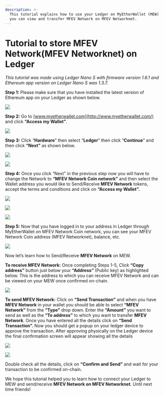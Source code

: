 ```yaml
---
description: >-
  This tutorial explains how to use your Ledger on MyEtherWallet (MEW) so that
  you can view and transfer MFEV Network on MFEV Networknet.
---
```


# Tutorial to store MFEV Network\(MFEV Networknet\) on Ledger

_This tutorial was made using Ledger Nano S with firmware version 1.6.1 and Ethereum app version on Ledger Nano S was 1.3.7._

**Step 1:** Please make sure that you have installed the latest version of Ethereum app on your Ledger as shown below.

![](../.gitbook/assets/0%20%282%29.png)

**Step 2:** Go to [www.myetherwallet.com](http://www.myetherwallet.com/) and click **“Access my Wallet”**.

![](../.gitbook/assets/1%20%285%29.png)

**Step 3:** Click “**Hardware**” then select “**Ledger**” then click “**Continue**” and then click **“Next”** as shown below.

![](../.gitbook/assets/2%20%285%29.png)

![](../.gitbook/assets/3%20%284%29.png)

**Step 4:** Once you click “Next” in the previous step now you will have to change the Network to **“MFEV Network Coin network”** and then select the Wallet address you would like to Send/Receive **MFEV Network** tokens, accept the terms and conditions and click on **“Access my Wallet”.**

![](../.gitbook/assets/4%20%285%29.png)

![](../.gitbook/assets/5%20%283%29.png)

![](../.gitbook/assets/6%20%284%29.png)

**Step 5:** Now that you have logged in to your address in Ledger through MyEtherWallet on MFEV Network Coin network, you can see your MFEV Network Coin address \(MFEV Networknet\), balance, etc.

![](../.gitbook/assets/7%20%283%29.png)

Now let’s learn how to Send/Receive **MFEV Network** on MEW.

**To receive MFEV Network:** Once completing Steps 1-5, Click **“Copy address”** button just below your **“Address”** \(Public key\) as highlighted below. This is the address to which you can receive MFEV Network and can be viewed on your MEW once confirmed on-chain.

![](../.gitbook/assets/8%20%283%29.png)

**To send MFEV Network:** Click on **“Send Transaction”** and when you have **MFEV Network** in your wallet you should be able to select **“MFEV Network”** from the **“Type”** drop down. Enter the **“Amount”** you want to send as well as the **“To address”** to which you want to transfer **MFEV Network**. Once you have entered all the details click on **“Send Transaction”.** Now you should get a popup on your ledger device to approve the transaction. After approving physically on the Ledger device the final confirmation screen will appear showing all the details

![](../.gitbook/assets/9%20%283%29.png)

![](../.gitbook/assets/10%20%283%29.png)

Double check all the details, click on **“Confirm and Send”** and wait for your transaction to be confirmed on-chain.

We hope this tutorial helped you to learn how to connect your Ledger to MEW and send/receive **MFEV Network on MFEV Networknet**. Until next time friends!
